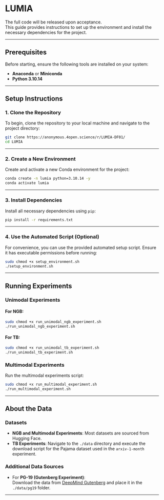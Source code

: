 # LUMIA

The full code will be released upon acceptance.  
This guide provides instructions to set up the environment and install the necessary dependencies for the project.

---

## Prerequisites

Before starting, ensure the following tools are installed on your system:

- **Anaconda** or **Miniconda**
- **Python 3.10.14**

---

## Setup Instructions

### 1. Clone the Repository

To begin, clone the repository to your local machine and navigate to the project directory:

```bash
git clone https://anonymous.4open.science/r/LUMIA-DF01/
cd LUMIA
```

---

### 2. Create a New Environment

Create and activate a new Conda environment for the project:

```bash
conda create -n lumia python=3.10.14 -y
conda activate lumia
```

---

### 3. Install Dependencies

Install all necessary dependencies using `pip`:

```bash
pip install -r requirements.txt
```

---

### 4. Use the Automated Script (Optional)

For convenience, you can use the provided automated setup script. Ensure it has executable permissions before running:

```bash
sudo chmod +x setup_environment.sh
./setup_environment.sh
```

---

## Running Experiments

### Unimodal Experiments

#### For NGB:
```bash
sudo chmod +x run_unimodal_ngb_experiment.sh
./run_unimodal_ngb_experiment.sh
```

#### For TB:
```bash
sudo chmod +x run_unimodal_tb_experiment.sh
./run_unimodal_tb_experiment.sh
```

### Multimodal Experiments

Run the multimodal experiments script:

```bash
sudo chmod +x run_multimodal_experiment.sh
./run_multimodal_experiment.sh
```

---

## About the Data

### Datasets

- **NGB and Multimodal Experiments**: Most datasets are sourced from Hugging Face. 
- **TB Experiments**: Navigate to the `./data` directory and execute the download script for the Pajama dataset used in the `arxiv-1-month` experiment.

### Additional Data Sources

- For **PG-19 (Gutenberg Experiment)**:  
  Download the data from [DeepMind Gutenberg](https://console.cloud.google.com/storage/browser/deepmind-gutenberg) and place it in the `./data/pg19` folder.

---




